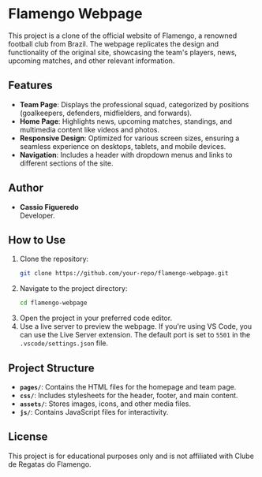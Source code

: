# Flamengo Webpage

This project is a clone of the official website of Flamengo, a renowned football club from Brazil. The webpage replicates the design and functionality of the original site, showcasing the team's players, news, upcoming matches, and other relevant information.

## Features

- **Team Page**: Displays the professional squad, categorized by positions (goalkeepers, defenders, midfielders, and forwards).
- **Home Page**: Highlights news, upcoming matches, standings, and multimedia content like videos and photos.
- **Responsive Design**: Optimized for various screen sizes, ensuring a seamless experience on desktops, tablets, and mobile devices.
- **Navigation**: Includes a header with dropdown menus and links to different sections of the site.

## Author

- **Cassio Figueredo**  
  Developer.

## How to Use

1. Clone the repository:
   ```bash
   git clone https://github.com/your-repo/flamengo-webpage.git
   ```
2. Navigate to the project directory:
   ```bash
   cd flamengo-webpage
   ```
3. Open the project in your preferred code editor.
4. Use a live server to preview the webpage. If you're using VS Code, you can use the Live Server extension. The default port is set to `5501` in the `.vscode/settings.json` file.

## Project Structure

- **`pages/`**: Contains the HTML files for the homepage and team page.
- **`css/`**: Includes stylesheets for the header, footer, and main content.
- **`assets/`**: Stores images, icons, and other media files.
- **`js/`**: Contains JavaScript files for interactivity.

## License

This project is for educational purposes only and is not affiliated with Clube de Regatas do Flamengo.